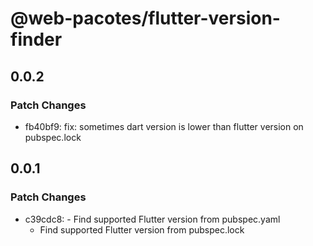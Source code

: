 # @web-pacotes/flutter-version-finder

## 0.0.2

### Patch Changes

- fb40bf9: fix: sometimes dart version is lower than flutter version on pubspec.lock

## 0.0.1

### Patch Changes

- c39cdc8: - Find supported Flutter version from pubspec.yaml
  - Find supported Flutter version from pubspec.lock
